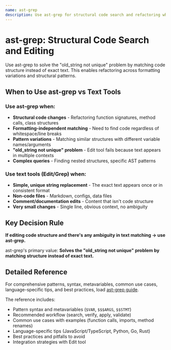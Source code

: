 ```yaml
---
name: ast-grep
description: Use ast-grep for structural code search and refactoring when editing code structure with ambiguity in text matching, handling "old_string not unique" problems, or performing formatting-independent pattern matching across function signatures, method calls, and class structures
---
```


# ast-grep: Structural Code Search and Editing

Use ast-grep to solve the "old_string not unique" problem by matching code structure instead of exact text. This enables refactoring across formatting variations and structural patterns.

## When to Use ast-grep vs Text Tools

### Use ast-grep when:
- **Structural code changes** - Refactoring function signatures, method calls, class structures
- **Formatting-independent matching** - Need to find code regardless of whitespace/line breaks
- **Pattern variations** - Matching similar structures with different variable names/arguments
- **"old_string not unique" problem** - Edit tool fails because text appears in multiple contexts
- **Complex queries** - Finding nested structures, specific AST patterns

### Use text tools (Edit/Grep) when:
- **Simple, unique string replacement** - The exact text appears once or in consistent format
- **Non-code files** - Markdown, configs, data files
- **Comment/documentation edits** - Content that isn't code structure
- **Very small changes** - Single line, obvious context, no ambiguity

## Key Decision Rule

**If editing code structure and there's any ambiguity in text matching → use ast-grep.**

ast-grep's primary value: **Solves the "old_string not unique" problem by matching structure instead of exact text.**

## Detailed Reference

For comprehensive patterns, syntax, metavariables, common use cases, language-specific tips, and best practices, load [ast-grep guide](./reference/ast-grep-guide.md).

The reference includes:
- Pattern syntax and metavariables (`$VAR`, `$$$ARGS`, `$$STMT`)
- Recommended workflow (search, verify, apply, validate)
- Common use cases with examples (function calls, imports, method renames)
- Language-specific tips (JavaScript/TypeScript, Python, Go, Rust)
- Best practices and pitfalls to avoid
- Integration strategies with Edit tool
